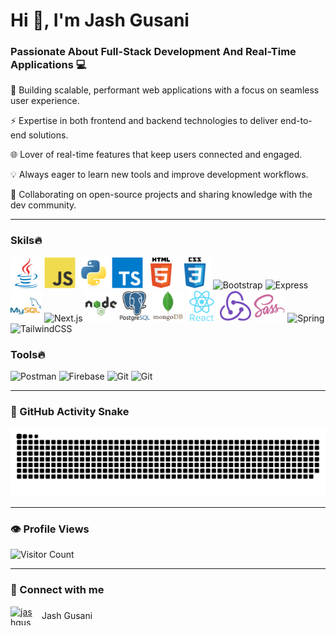 <h1 align="left">Hi 👋, I'm Jash Gusani</h1>
<h3 align="left">Passionate About Full-Stack Development And Real-Time Applications 💻</h3>
<p>🚀 Building scalable, performant web applications with a focus on seamless user experience.</p>
<p>⚡ Expertise in both frontend and backend technologies to deliver end-to-end solutions.</p>
<p>🌐 Lover of real-time features that keep users connected and engaged.</p>
<p>💡 Always eager to learn new tools and improve development workflows.</p>
<p>🤝 Collaborating on open-source projects and sharing knowledge with the dev community.</p>

---

### Skils🔥

<p align="left"> <img src="https://raw.githubusercontent.com/devicons/devicon/master/icons/java/java-original.svg" alt="Java" width="50" height="50"/> <img src="https://raw.githubusercontent.com/devicons/devicon/master/icons/javascript/javascript-original.svg" alt="JavaScript" width="50" height="50"/> <img src="https://raw.githubusercontent.com/devicons/devicon/master/icons/python/python-original.svg" alt="Python" width="50" height="50"/> <img src="https://raw.githubusercontent.com/devicons/devicon/master/icons/typescript/typescript-original.svg" alt="TypeScript" width="50" height="50"/> <img src="https://raw.githubusercontent.com/devicons/devicon/master/icons/html5/html5-original-wordmark.svg" alt="HTML" width="50" height="50"/> <img src="https://raw.githubusercontent.com/devicons/devicon/master/icons/css3/css3-original-wordmark.svg" alt="CSS" width="50" height="50"/> 
 <img src="https://camo.githubusercontent.com/ecd695fb1ffadab6633f9fcdffaeebc58f3cca722260f0dec7dc607bd9d0e740/68747470733a2f2f676574626f6f7473747261702e636f6d2f646f63732f352e322f6173736574732f6272616e642f626f6f7473747261702d6c6f676f2d736861646f772e706e67" alt="Bootstrap" width="50" height="50"/> <img src="https://encrypted-tbn0.gstatic.com/images?q=tbn:ANd9GcQ7S33Oq2FeRbyBBA6l1q8PwLVa3SzaONO-9Q&s" alt="Express" width="50" height="50"/>
<img src="https://raw.githubusercontent.com/devicons/devicon/master/icons/mysql/mysql-original-wordmark.svg" alt="MySQL" width="50" height="50"/> <img src="https://logowik.com/content/uploads/images/nextjs2106.logowik.com.webp" alt="Next.js" width="50" height="50"/> <img src="https://raw.githubusercontent.com/devicons/devicon/master/icons/nodejs/nodejs-original-wordmark.svg" alt="Node.js" width="50" height="50"/> <img src="https://raw.githubusercontent.com/devicons/devicon/master/icons/postgresql/postgresql-original-wordmark.svg" alt="PostgreSQL" width="50" height="50"/>
<img src="https://raw.githubusercontent.com/devicons/devicon/master/icons/mongodb/mongodb-original-wordmark.svg" alt="MongoDB" width="50" height="50"/> <img src="https://raw.githubusercontent.com/devicons/devicon/master/icons/react/react-original-wordmark.svg" alt="React" width="50" height="50"/> <img src="https://raw.githubusercontent.com/devicons/devicon/master/icons/redux/redux-original.svg" alt="Redux" width="50" height="50"/> <img src="https://raw.githubusercontent.com/devicons/devicon/master/icons/sass/sass-original.svg" alt="Sass" width="50" height="50"/> <img src="https://www.vectorlogo.zone/logos/springio/springio-icon.svg" alt="Spring" width="50" height="50"/> <img src="https://www.vectorlogo.zone/logos/tailwindcss/tailwindcss-icon.svg" alt="TailwindCSS" width="50" height="50"/>
</p>


### Tools🔥 
<p align="left"> <img src="https://www.vectorlogo.zone/logos/getpostman/getpostman-icon.svg" alt="Postman" width="50" height="50"/>  <img src="https://www.vectorlogo.zone/logos/firebase/firebase-icon.svg" alt="Firebase" width="50" height="50"/> <img src="https://www.vectorlogo.zone/logos/git-scm/git-scm-icon.svg" alt="Git" width="50" height="50"/> <img src="https://static-00.iconduck.com/assets.00/vercel-icon-512x449-3422jidz.png" alt="Git" width="50" height="50"/>  </p>

--- 
### 🐍 GitHub Activity Snake

<p align="center">
  <picture>
    <source media="(prefers-color-scheme: dark)" srcset="https://raw.githubusercontent.com/Jashgusani123/Jashgusani123/output/github-snake-dark.svg" />
    <source media="(prefers-color-scheme: light)" srcset="https://raw.githubusercontent.com/Jashgusani123/Jashgusani123/output/github-snake.svg" />
    <img alt="github-snake" src="https://raw.githubusercontent.com/Jashgusani123/Jashgusani123/output/github-snake.svg" />
  </picture>
</p>

---

### 👁️ Profile Views

<p align="left">
  <img src="https://profile-counter.glitch.me/Jashgusani123/count.svg?" alt="Visitor Count" />
</p>

---


### 🔗 Connect with me
<p align="left" style="display: flex; align-items: center; gap: 10px;">
  <a href="https://linkedin.com/in/jashgusani91" target="_blank" style="display: flex; align-items: center; text-decoration:"none";>
    <img src="https://raw.githubusercontent.com/rahuldkjain/github-profile-readme-generator/master/src/images/icons/Social/linked-in-alt.svg" alt="jashgusani91" height="30" width="40" />
  </a>
  <span>Jash Gusani</span>
</p>

